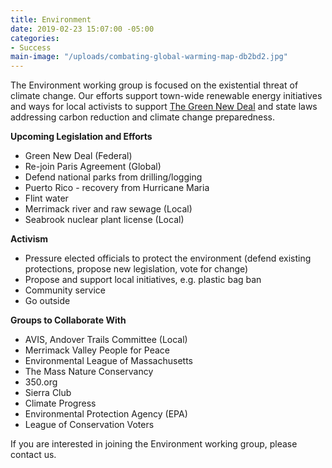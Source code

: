 ```yaml
---
title: Environment
date: 2019-02-23 15:07:00 -05:00
categories:
- Success
main-image: "/uploads/combating-global-warming-map-db2bd2.jpg"
---
```


The Environment working group is focused on the existential threat of climate change. Our efforts support town-wide renewable energy initiatives and ways for local activists to support [The Green New Deal](https://www.sierraclub.org/trade/what-green-new-deal#) and state laws addressing carbon reduction and climate change preparedness. 

**Upcoming Legislation and Efforts**
* Green New Deal (Federal)
* Re-join Paris Agreement (Global)
* Defend national parks from drilling/logging
* Puerto Rico - recovery from Hurricane Maria
* Flint water
* Merrimack river and raw sewage (Local)
* Seabrook nuclear plant license (Local)

**Activism**
* Pressure elected officials to protect the environment (defend existing protections, propose new legislation, vote for change)
* Propose and support local initiatives, e.g. plastic bag ban
* Community service
* Go outside

**Groups to Collaborate With**
* AVIS, Andover Trails Committee (Local)
* Merrimack Valley People for Peace
* Environmental League of Massachusetts
* The Mass Nature Conservancy
* 350.org
* Sierra Club
* Climate Progress
* Environmental Protection Agency (EPA)
* League of Conservation Voters

If you are interested in joining the Environment working group, please contact us. 
